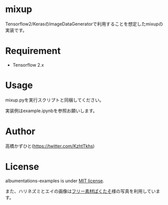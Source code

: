 # mixup
Tensorflow2/KerasのImageDataGeneratorで利用することを想定したmixupの実装です。

# Requirement
 
* Tensorflow 2.x

# Usage
mixup.pyを実行スクリプトと同梱してください。

実装例はexample.ipynbを参照お願いします。

# Author
高橋かずひと(https://twitter.com/KzhtTkhs)

# License

albumentations-examples is under [MIT license](LICENSE.md).

また、ハリネズミとエイの画像は[フリー素材ぱくたそ](https://www.pakutaso.com)様の写真を利用しています。
